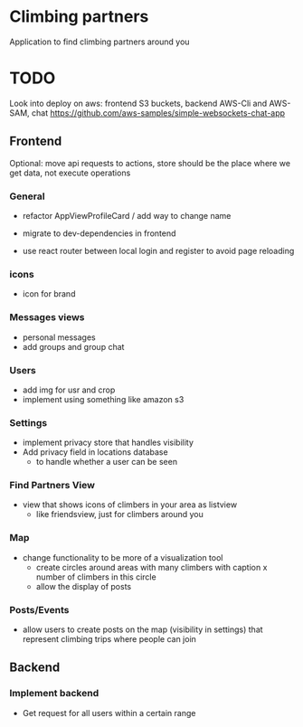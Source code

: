 # Climbing partners
Application to find climbing partners around you

# TODO
Look into deploy on aws: frontend S3 buckets, backend AWS-Cli and AWS-SAM, chat https://github.com/aws-samples/simple-websockets-chat-app

## Frontend

Optional: move api requests to actions, store should be the place where we get data, not execute operations 

### General
- refactor AppViewProfileCard / add way to change name

- migrate to dev-dependencies in frontend

- use react router between local login and register to avoid page reloading

### icons
- icon for brand

### Messages views
- personal messages
- add groups and group chat

### Users
- add img for usr and crop
- implement using something like amazon s3

### Settings
- implement privacy store that handles visibility
- Add privacy field in locations database
    - to handle whether a user can be seen

### Find Partners View
- view that shows icons of climbers in your area as listview
    - like friendsview, just for climbers around you

### Map
- change functionality to be more of a visualization tool
    - create circles around areas with many climbers with caption x number of climbers in this circle
    - allow the display of posts

### Posts/Events
- allow users to create posts on the map (visibility in settings) that represent climbing trips where people can join

## Backend

### Implement backend
- Get request for all users within a certain range

